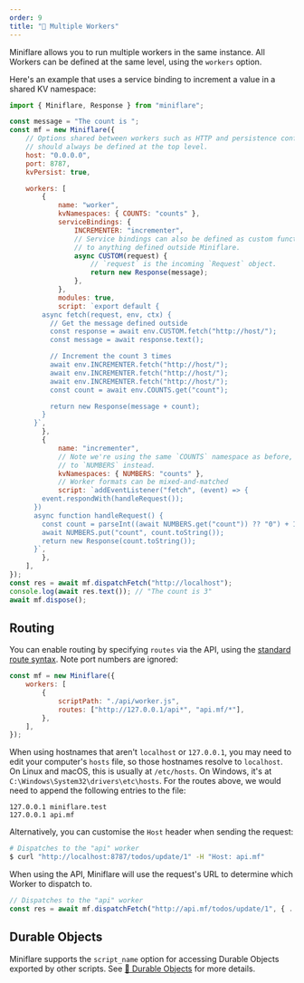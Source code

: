 ```yaml
---
order: 9
title: "🔌 Multiple Workers"
---
```


Miniflare allows you to run multiple workers in the same instance. All Workers can be defined at the same level, using the `workers` option.

Here's an example that uses a service binding to increment a value in a shared KV namespace:

```js
import { Miniflare, Response } from "miniflare";

const message = "The count is ";
const mf = new Miniflare({
	// Options shared between workers such as HTTP and persistence configuration
	// should always be defined at the top level.
	host: "0.0.0.0",
	port: 8787,
	kvPersist: true,

	workers: [
		{
			name: "worker",
			kvNamespaces: { COUNTS: "counts" },
			serviceBindings: {
				INCREMENTER: "incrementer",
				// Service bindings can also be defined as custom functions, with access
				// to anything defined outside Miniflare.
				async CUSTOM(request) {
					// `request` is the incoming `Request` object.
					return new Response(message);
				},
			},
			modules: true,
			script: `export default {
        async fetch(request, env, ctx) {
          // Get the message defined outside
          const response = await env.CUSTOM.fetch("http://host/");
          const message = await response.text();

          // Increment the count 3 times
          await env.INCREMENTER.fetch("http://host/");
          await env.INCREMENTER.fetch("http://host/");
          await env.INCREMENTER.fetch("http://host/");
          const count = await env.COUNTS.get("count");

          return new Response(message + count);
        }
      }`,
		},
		{
			name: "incrementer",
			// Note we're using the same `COUNTS` namespace as before, but binding it
			// to `NUMBERS` instead.
			kvNamespaces: { NUMBERS: "counts" },
			// Worker formats can be mixed-and-matched
			script: `addEventListener("fetch", (event) => {
        event.respondWith(handleRequest());
      })
      async function handleRequest() {
        const count = parseInt((await NUMBERS.get("count")) ?? "0") + 1;
        await NUMBERS.put("count", count.toString());
        return new Response(count.toString());
      }`,
		},
	],
});
const res = await mf.dispatchFetch("http://localhost");
console.log(await res.text()); // "The count is 3"
await mf.dispose();
```

## Routing

You can enable routing by specifying `routes` via the API,
using the
[standard route syntax](/workers/configuration/routing/routes/#matching-behavior).
Note port numbers are ignored:

```js
const mf = new Miniflare({
	workers: [
		{
			scriptPath: "./api/worker.js",
			routes: ["http://127.0.0.1/api*", "api.mf/*"],
		},
	],
});
```

When using hostnames that aren't `localhost` or `127.0.0.1`, you
may need to edit your computer's `hosts` file, so those hostnames resolve to
`localhost`. On Linux and macOS, this is usually at `/etc/hosts`. On Windows,
it's at `C:\Windows\System32\drivers\etc\hosts`. For the routes above, we would
need to append the following entries to the file:

```
127.0.0.1 miniflare.test
127.0.0.1 api.mf
```

Alternatively, you can customise the `Host` header when sending the request:

```sh
# Dispatches to the "api" worker
$ curl "http://localhost:8787/todos/update/1" -H "Host: api.mf"
```

When using the API, Miniflare will use the request's URL to determine which
Worker to dispatch to.

```js
// Dispatches to the "api" worker
const res = await mf.dispatchFetch("http://api.mf/todos/update/1", { ... });
```

## Durable Objects

Miniflare supports the `script_name` option for accessing Durable Objects
exported by other scripts. See
[📌 Durable Objects](/workers/miniflare/storage/durable-objects#using-a-class-exported-by-another-script)
for more details.
